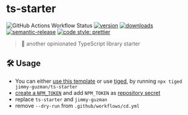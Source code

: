# ts-starter

![GitHub Actions Workflow Status](https://img.shields.io/github/actions/workflow/status/jimmy-guzman/ts-starter/cd.yml?style=flat-square&logo=github-actions)
[![version](https://img.shields.io/npm/v/ts-starter.svg?logo=npm&style=flat-square)](https://www.npmjs.com/package/ts-starter)
[![downloads](https://img.shields.io/npm/dm/ts-starter.svg?logo=npm&style=flat-square)](http://www.npmtrends.com/ts-starter)
[![semantic-release](https://img.shields.io/badge/%20%20%F0%9F%93%A6%F0%9F%9A%80-semantic--release-e10079.svg?style=flat-square)](https://semantic-release.gitbook.io/semantic-release)
[![code style: prettier](https://img.shields.io/badge/code_style-prettier-ff69b4.svg?style=flat-square&logo=prettier)](https://github.com/prettier/prettier)

> 🍱 another opinionated TypeScript library starter

## 🛠️ Usage

- You can either [use this template](https://github.com/jimmy-guzman/ts-starter/generate) or use [tiged](https://github.com/tiged/tiged), by running `npx tiged jimmy-guzman/ts-starter`
- [create a `NPM_TOKEN`](https://docs.npmjs.com/about-access-tokens) and add `NPM_TOKEN` as [repository secret](https://docs.github.com/en/actions/reference/encrypted-secrets#creating-encrypted-secrets-for-a-repository)
- replace `ts-starter` and `jimmy-guzman`
- remove `--dry-run` from `.github/workflows/cd.yml`
